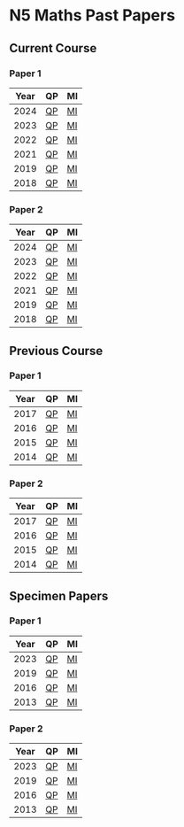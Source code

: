 # N5 Maths Past Papers


## Current Course

### Paper 1

| Year | QP                                     | MI  |
| ---- | ---                                    | --- |
| 2024 | [QP](N5-Maths-2024-QP-1.pdf "2024 QP") | [MI](N5-Maths-2024-MI-1.pdf "2024 MI") |
| 2023 | [QP](N5-Maths-2023-QP-1.pdf "2023 QP") | [MI](N5-Maths-2023-MI-1.pdf "2023 MI") |
| 2022 | [QP](N5-Maths-2022-QP-1.pdf "2022 QP") | [MI](N5-Maths-2022-MI-1.pdf "2022 MI") |
| 2021 | [QP](N5-Maths-2021-QP-1.pdf "2021 QP") | [MI](N5-Maths-2021-MI-1.pdf "2021 MI") |
| 2019 | [QP](N5-Maths-2019-QP-1.pdf "2019 QP") | [MI](N5-Maths-2019-MI-1.pdf "2019 MI") |
| 2018 | [QP](N5-Maths-2018-QP-1.pdf "2018 QP") | [MI](N5-Maths-2018-MI-1.pdf "2018 MI") |


### Paper 2

| Year | QP                                     | MI  |
| ---- | ---                                    | --- |
| 2024 | [QP](N5-Maths-2024-QP-2.pdf "2024 QP") | [MI](N5-Maths-2024-MI-2.pdf "2024 MI") |
| 2023 | [QP](N5-Maths-2023-QP-2.pdf "2023 QP") | [MI](N5-Maths-2023-MI-2.pdf "2023 MI") |
| 2022 | [QP](N5-Maths-2022-QP-2.pdf "2022 QP") | [MI](N5-Maths-2022-MI-2.pdf "2022 MI") |
| 2021 | [QP](N5-Maths-2021-QP-2.pdf "2021 QP") | [MI](N5-Maths-2021-MI-2.pdf "2021 MI") |
| 2019 | [QP](N5-Maths-2019-QP-2.pdf "2019 QP") | [MI](N5-Maths-2019-MI-2.pdf "2019 MI") |
| 2018 | [QP](N5-Maths-2018-QP-2.pdf "2018 QP") | [MI](N5-Maths-2018-MI-2.pdf "2018 MI") |



## Previous Course

### Paper 1

| Year | QP                                     | MI  |
| ---- | ---                                    | --- |
| 2017 | [QP](N5-Maths-2017-QP-1.pdf "2017 QP") | [MI](N5-Maths-2017-MI-1.pdf "2017 MI") |
| 2016 | [QP](N5-Maths-2016-QP-1.pdf "2016 QP") | [MI](N5-Maths-2016-MI-1.pdf "2016 MI") |
| 2015 | [QP](N5-Maths-2015-QP-1.pdf "2015 QP") | [MI](N5-Maths-2015-MI-1.pdf "2015 MI") |
| 2014 | [QP](N5-Maths-2014-QP-1.pdf "2014 QP") | [MI](N5-Maths-2014-MI-1.pdf "2014 MI") |


### Paper 2

| Year | QP                                     | MI  |
| ---- | ---                                    | --- |
| 2017 | [QP](N5-Maths-2017-QP-2.pdf "2017 QP") | [MI](N5-Maths-2017-MI-2.pdf "2017 MI") |
| 2016 | [QP](N5-Maths-2016-QP-2.pdf "2016 QP") | [MI](N5-Maths-2016-MI-2.pdf "2016 MI") |
| 2015 | [QP](N5-Maths-2015-QP-2.pdf "2015 QP") | [MI](N5-Maths-2015-MI-2.pdf "2015 MI") |
| 2014 | [QP](N5-Maths-2014-QP-2.pdf "2014 QP") | [MI](N5-Maths-2014-MI-2.pdf "2014 MI") |



## Specimen Papers

### Paper 1

| Year | QP                                               | MI  |
| ---- | ---                                              | --- |
| 2023 | [QP](N5-Maths-2023-SQP-1.pdf "2023 Specimen QP") | [MI](N5-Maths-2023-SMI-1.pdf "2023 Specimen MI") |
| 2019 | [QP](N5-Maths-2019-SQP-1.pdf "2019 Specimen QP") | [MI](N5-Maths-2013-SMI-1.pdf "2019 Specimen MI") |
| 2016 | [QP](N5-Maths-2016-SQP-1.pdf "2016 Specimen QP") | [MI](N5-Maths-2013-SMI-1.pdf "2016 Specimen MI") |
| 2013 | [QP](N5-Maths-2013-SQP-1.pdf "2013 Specimen QP") | [MI](N5-Maths-2013-SMI-1.pdf "2013 Specimen MI") |


### Paper 2

| Year | QP                                               | MI  |
| ---- | ---                                              | --- |
| 2023 | [QP](N5-Maths-2023-SQP-2.pdf "2023 Specimen QP") | [MI](N5-Maths-2023-SMI-2.pdf "2023 Specimen MI") |
| 2019 | [QP](N5-Maths-2019-SQP-2.pdf "2019 Specimen QP") | [MI](N5-Maths-2019-SMI-2.pdf "2019 Specimen MI") |
| 2016 | [QP](N5-Maths-2016-SQP-2.pdf "2016 Specimen QP") | [MI](N5-Maths-2016-SMI-2.pdf "2016 Specimen MI") |
| 2013 | [QP](N5-Maths-2013-SQP-2.pdf "2013 Specimen QP") | [MI](N5-Maths-2013-SMI-2.pdf "2013 Specimen MI") |
